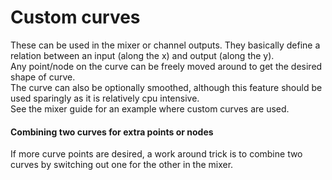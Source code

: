 # Custom curves
These can be used in the mixer or channel outputs. They basically define a relation between an input (along the x) and output (along the y). 
<br>Any point/node on the curve can be freely moved around to get the desired shape of curve.
<br>The curve can also be optionally smoothed, although this feature should be used sparingly as it is relatively cpu intensive. 
<br>See the mixer guide for an example where custom curves are used.

#### Combining two curves for extra points or nodes
If more curve points are desired, a work around trick is to combine two curves by switching out one for the other in the mixer.

